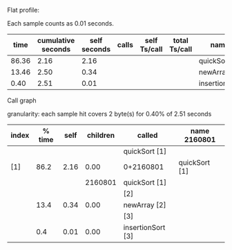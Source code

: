 Flat  profile:



Each sample counts as 0.01 seconds.

   time | cumulative seconds | self seconds | calls | self Ts/call | total Ts/call | name 
------ | ------ | ------ | ------ | ------ | ------ | ------ 
 86.36 |  2.16 |  2.16 |  |  |  |  quickSort 
 13.46 |  2.50 |  0.34 |  |  |  |  newArray 
 0.40 |  2.51 |  0.01 |  |  |  |  insertionSort 


Call graph





granularity: each sample hit covers 2 byte(s) for 0.40% of 2.51 seconds


 index | % time | self | children | called | name 2160801 
------ | ------ | ------ | ------ | ------ | ------ 
 |  |  |  |  |  quickSort  [1]
 [1] |  86.2 |  2.16 |  0.00 |  0+2160801 |  quickSort  [1]
 |  |  |  |  2160801 |  quickSort  [1]
 |  |  |  |  |  <spontaneous>  [2]
 |  |  13.4 |  0.34 |  0.00 |  newArray  [2]
 |  |  |  |  |  <spontaneous>  [3]
 |  |  0.4 |  0.01 |  0.00 |  insertionSort  [3]

